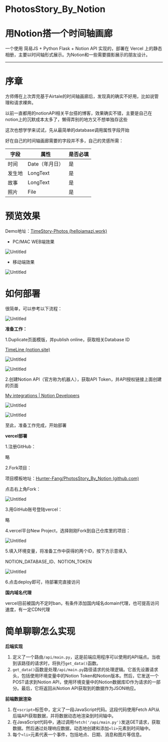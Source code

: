 # PhotosStory_By_Notion

# 用Notion搭一个时间轴画廊

一个使用 简易JS + Python Flask + Notion API 实现的，部署在 Vercel 上的静态相册，主要以时间轴形式展示。为Notion和一些需要摄影展示的朋友设计。

---

# **序章**

方师傅在上次弄完基于Airtale的时间轴画廊后，发现真的确实不好用，比如说管理和请求裸奔。

以前一直都用的notionAPI相关平台搭的博客，效果确实不错，主要是自己在notion上的沉默成本太多了，懒得弄别的地方又不想单独存这些

这次也想学学来试试，先从最简单的database调用属性字段开始

好在自己的时间轴画廊需要的字段并不多，自己的灵感所需：

| 字段 | 属性 | 是否必填 |
| --- | --- | --- |
| 时间 | Date（年月日） | 是 |
| 发生地 | LongText | 是 |
| 故事 | LongText | 是 |
| 照片 | File | 是 |

# **预览效果**

Demo地址：[TimeStory-Photos (helloiamazi.work)](https://timeline.helloiamazi.work/)

- PC/MAC WEB端效果

![Untitled](https://prod-files-secure.s3.us-west-2.amazonaws.com/d03f8357-15f4-4a13-ba69-286f6383a67c/575657fa-6632-4040-9308-b2e949706b79/Untitled.png)

- 移动端效果

![Untitled](https://prod-files-secure.s3.us-west-2.amazonaws.com/d03f8357-15f4-4a13-ba69-286f6383a67c/0b890dc5-51bd-4909-b0be-781a3bf00f0e/Untitled.png)

# **如何部署**

很简单，可以参考以下流程：

![Untitled](https://prod-files-secure.s3.us-west-2.amazonaws.com/d03f8357-15f4-4a13-ba69-286f6383a67c/e9a31e4b-8def-4b48-b12e-8558641346bb/Untitled.png)

**准备工作：**

1.Duplicate页面模版，并publish online，获取相关Database ID

[TimeLine (notion.site)](https://www.notion.so/e649801ccfa24c59b903148531d60783?pvs=21)

![Untitled](https://prod-files-secure.s3.us-west-2.amazonaws.com/d03f8357-15f4-4a13-ba69-286f6383a67c/278a540c-8a0f-43d4-a767-11b7e3e1f5cd/Untitled.png)

![Untitled](https://prod-files-secure.s3.us-west-2.amazonaws.com/d03f8357-15f4-4a13-ba69-286f6383a67c/79a452ee-062f-4b22-9fc3-1bd3c543bc16/Untitled.png)

2.创建Notion API（官方称为机器人），获取API Token，并API授权链接上面创建的页面

[My integrations | Notion Developers](https://www.notion.so/my-integrations)

![Untitled](https://prod-files-secure.s3.us-west-2.amazonaws.com/d03f8357-15f4-4a13-ba69-286f6383a67c/86e58756-4add-411f-99fd-1ed3e6916805/Untitled.png)

![Untitled](https://prod-files-secure.s3.us-west-2.amazonaws.com/d03f8357-15f4-4a13-ba69-286f6383a67c/f8b90506-00e0-469c-b1e1-dc9920abafff/Untitled.png)

至此，准备工作完成，开始部署

**vercel部署**

1.注册GitHub：

略

2.Fork项目：

项目模板地址：[Hunter-Fang/PhotosStory_By_Notion (github.com)](https://github.com/Hunter-Fang/PhotosStory_By_Notion/tree/main)

点击右上角Fork：

![Untitled](https://prod-files-secure.s3.us-west-2.amazonaws.com/d03f8357-15f4-4a13-ba69-286f6383a67c/6a9bf354-e755-49a2-85e4-29d06902fdfc/Untitled.png)

3.用GitHub账号登陆vercel：

略

4.vercel平台New Project，选择刚刚Fork到自己仓库里的项目：

![Untitled](https://prod-files-secure.s3.us-west-2.amazonaws.com/d03f8357-15f4-4a13-ba69-286f6383a67c/a4905d49-c72f-4dcd-82f5-d1fd8831e2f3/Untitled.png)

5.填入环境变量，将准备工作中获得的两个ID，按下方示意填入

NOTION_DATABASE_ID、NOTION_TOKEN

![Untitled](https://prod-files-secure.s3.us-west-2.amazonaws.com/d03f8357-15f4-4a13-ba69-286f6383a67c/c599ff3e-a3cd-4c73-9ed7-3d5dd8e54416/Untitled.png)

6.点击deploy即可，待部署完直接访问

**国内域名代理**

vercel目前被国内不定时ban，有条件添加国内域名domain代理，也可提高访问速度，有一定CDN代理

# 简单聊聊怎么实现

**后端实现**

1. 定义了一个路由`/api/main.py`，这是前端应用程序可以使用的API端点。当收到该路径的请求时，将执行`get_data()`函数。
2. `get_data()`函数是处理`/api/main.py`路径请求的处理逻辑。它首先设置请求头，包括使用环境变量中的Notion Token和Notion版本。然后，它发送一个POST请求到Notion API，使用环境变量中的Notion数据库ID作为请求的一部分。最后，它将返回从Notion API获取到的数据作为JSON响应。

**前端数据渲染**

1. 在`<script>`标签中，定义了一段JavaScript代码。这段代码使用Fetch API从后端API获取数据，并将数据动态地渲染到时间轴中。
2. 在JavaScript代码中，通过调用`fetch('/api/main.py')`发送GET请求，获取数据。然后通过处理响应数据，动态地创建和添加`<li>`元素到时间轴中。
3. 每个`<li>`元素代表一个事件，包括地点、日期、消息和图片等信息。
